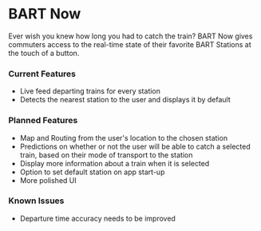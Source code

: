 # BART Now

Ever wish you knew how long you had to catch the train? BART Now gives commuters access to the real-time state of their favorite BART Stations at the touch of a button.

### Current Features

* Live feed departing trains for every station
* Detects the nearest station to the user and displays it by default

### Planned Features

* Map and Routing from the user's location to the chosen station
* Predictions on whether or not the user will be able to catch a selected train, based on their mode of transport to the station
* Display more information about a train when it is selected
* Option to set default station on app start-up
* More polished UI

### Known Issues

* Departure time accuracy needs to be improved
